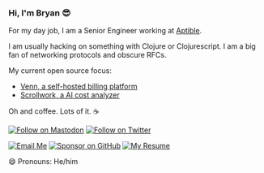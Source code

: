 ### Hi, I'm Bryan 😎


For my day job, I am a Senior Engineer working at [Aptible](https://www.aptible.com/).

I am usually hacking on something with Clojure or Clojurescript. I am a big fan of networking protocols and obscure RFCs.

My current open source focus:
- [Venn, a self-hosted billing platform](https://github.com/vennbilling/venn)
- [Scrollwork, a AI cost analyzer](https://github.com/vennbilling/scrollwork)

Oh and coffee. Lots of it. ☕

[![Follow on Mastodon](https://img.shields.io/badge/Follow-Mastodon-5A47DC.svg)](https://hachyderm.io/@bryanmikaelian)
[![Follow on Twitter](https://img.shields.io/badge/Follow-Twitter-1DA1F2.svg)](https://twitter.com/bryanmikaelian)

[![Email Me](https://img.shields.io/badge/Email-bryan.mikaelian@gmail.com-007735.svg)](mailto:bryan.mikaelian@gmail.com)
[![Sponsor on GitHub](https://img.shields.io/badge/Sponsor-GitHub-6cc644.svg)](https://github.com/sponsors/bryanmikaelian)
[![My Resume](https://img.shields.io/badge/My_Resume-https://resume.bryanmikaelian.com-blue?link=https%3A%2F%2Fresume.bryanmikaelian.com%2F
)](https://resume.bryanmikaelian.com)

😄 Pronouns: He/him
